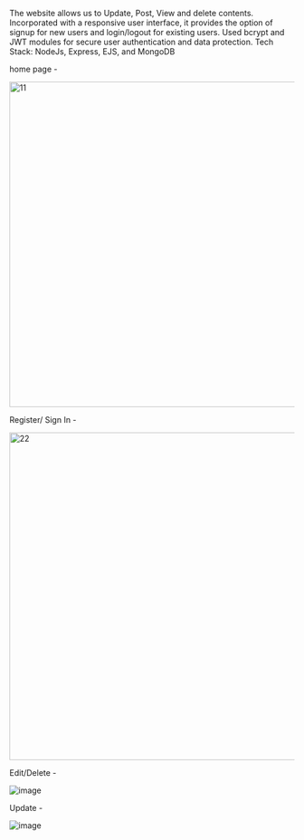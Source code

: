 The website allows us to Update, Post, View and delete contents.
Incorporated with a responsive user interface, it provides the option of signup for new users and
login/logout for existing users.
Used bcrypt and JWT modules for secure user authentication and data protection.
Tech Stack: NodeJs, Express, EJS, and MongoDB


home page -


<img width="575" alt="11" src="https://github.com/Aniket109dd/WordWeave-Content-Reading-Posting-Website/assets/134318350/998fd966-40b4-463f-b992-8fabd2ae6681">




Register/ Sign In -


<img width="579" alt="22" src="https://github.com/Aniket109dd/WordWeave-Content-Reading-Posting-Website/assets/134318350/cafc888a-10a4-43ad-a591-f4c3ff91dbfc">




Edit/Delete -


![image](https://github.com/Aniket109dd/WordWeave-Content-Reading-Posting-Website/assets/134318350/327216ab-628c-4617-b4fc-f34352172598)





Update -


![image](https://github.com/Aniket109dd/WordWeave-Content-Reading-Posting-Website/assets/134318350/7b6f3fdb-bb08-4000-be62-806e5b27dae1)

